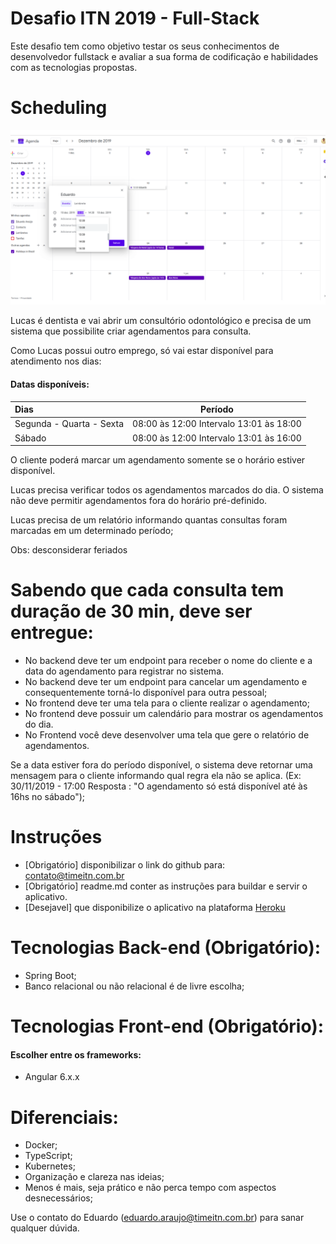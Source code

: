 # Desafio ITN 2019 - Full-Stack

Este desafio tem como objetivo testar os seus conhecimentos de desenvolvedor fullstack e avaliar a sua forma de codificação e habilidades com as tecnologias propostas.

# Scheduling

![Scheduling](/assets/calendar.png)

Lucas é dentista e vai abrir um consultório odontológico e precisa de um sistema que possibilite criar agendamentos para consulta.

Como Lucas possui outro emprego, só vai estar disponível para atendimento nos dias:

#### Datas disponíveis:

Dias | Período 
:--------- | :------: 
Segunda - Quarta - Sexta | 08:00 às 12:00 Intervalo 13:01 às 18:00
Sábado | 08:00 às 12:00  Intervalo 13:01 às 16:00

O cliente poderá marcar um agendamento somente se o horário estiver disponível. 

Lucas precisa verificar todos os agendamentos marcados do dia. O sistema não deve permitir agendamentos fora do horário pré-definido. 

Lucas precisa de um relatório informando quantas consultas foram marcadas em um determinado período;

Obs: desconsiderar feriados

# Sabendo que cada consulta tem duração de 30 min, deve ser entregue:
* No backend deve ter um endpoint para receber o nome do cliente e a data do agendamento para registrar no sistema.
* No backend deve ter um endpoint para cancelar um agendamento e consequentemente torná-lo disponível para outra pessoal;
* No frontend deve ter uma tela para o cliente realizar o agendamento;
* No frontend deve possuir um calendário para mostrar os agendamentos do dia.
* No Frontend você deve desenvolver uma tela que gere o relatório de agendamentos.

Se a data estiver fora do período disponível, o sistema deve retornar uma mensagem para o cliente informando qual regra ela não se aplica. (Ex: 30/11/2019 - 17:00 Resposta : "O agendamento só está disponível até às 16hs no sábado");

# Instruções 
* [Obrigatório] disponibilizar o link do github para: contato@timeitn.com.br	
* [Obrigatório] readme.md conter as instruções para buildar e servir o aplicativo.
* [Desejavel] que disponibilize o aplicativo na plataforma [Heroku](https://www.heroku.com)

# Tecnologias Back-end (Obrigatório):
* Spring Boot;
* Banco relacional ou não relacional é de livre escolha;

# Tecnologias Front-end (Obrigatório):
#### Escolher entre os frameworks:
* Angular 6.x.x

# Diferenciais:
* Docker;
* TypeScript;
* Kubernetes;
* Organização e clareza nas ideias;
* Menos é mais, seja prático e não perca tempo com aspectos desnecessários;

Use o contato do Eduardo (eduardo.araujo@timeitn.com.br) para sanar qualquer dúvida.
